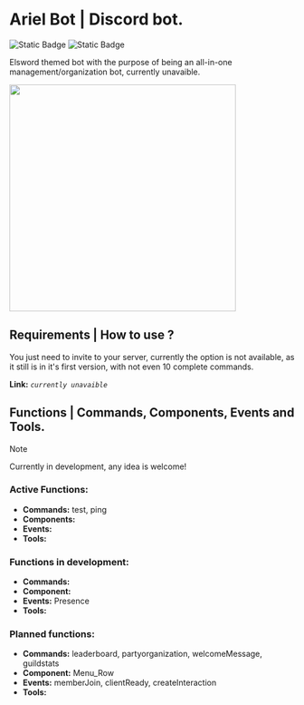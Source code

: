 # **Ariel Bot** | Discord bot.

![Static Badge](https://img.shields.io/badge/Twitter_Account-%231DA1F2?style=flat&logo=Twitter&logoColor=white&link=https%3A%2F%2Ftwitter.com%2Foonaira)
![Static Badge](https://img.shields.io/badge/Direct_message-%235865F2?style=flat&logo=discord&logoColor=white&link=http%3A%2F%2Fdiscord.com%2Fusers%2F1170156606424633417)


Elsword themed bot with the purpose of being an all-in-one management/organization bot, currently unavaible.

<img src="https://i.imgur.com/05NjUl6.png" width="400">

## Requirements | How to use ?

You just need to invite to your server, currently the option is not available, as it still is in it's first version, with not even 10 complete commands.

**Link:** _`currently unavaible`_

## Functions | Commands, Components, Events and Tools.

> [!NOTE]
> Currently in development, any idea is welcome!

### **Active Functions:**
* **Commands:** test, ping
* **Components:**
* **Events:** 
* **Tools:**

### **Functions in development:** 
* **Commands:**
* **Component:** 
* **Events:** Presence
* **Tools:**

### **Planned functions:**
* **Commands:** leaderboard, partyorganization, welcomeMessage, guildstats
* **Component:** Menu_Row
* **Events:** memberJoin, clientReady, createInteraction
* **Tools:**
